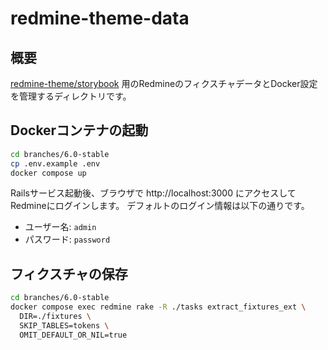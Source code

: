 # redmine-theme-data

## 概要

[redmine-theme/storybook](https://github.com/redmine-theme/storybook) 用のRedmineのフィクスチャデータとDocker設定を管理するディレクトリです。

## Dockerコンテナの起動

```sh
cd branches/6.0-stable
cp .env.example .env
docker compose up
```
Railsサービス起動後、ブラウザで http://localhost:3000 にアクセスしてRedmineにログインします。
デフォルトのログイン情報は以下の通りです。
- ユーザー名: `admin`
- パスワード: `password`

## フィクスチャの保存

```sh
cd branches/6.0-stable
docker compose exec redmine rake -R ./tasks extract_fixtures_ext \
  DIR=./fixtures \
  SKIP_TABLES=tokens \
  OMIT_DEFAULT_OR_NIL=true
```
